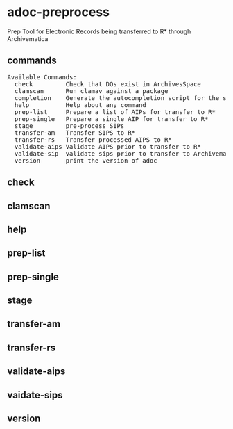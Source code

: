 # adoc-preprocess
Prep Tool for Electronic Records being transferred to R* through Archivematica

## commands
<pre>
Available Commands:
  check         Check that DOs exist in ArchivesSpace
  clamscan      Run clamav against a package
  completion    Generate the autocompletion script for the specified shell
  help          Help about any command
  prep-list     Prepare a list of AIPs for transfer to R*
  prep-single   Prepare a single AIP for transfer to R*
  stage         pre-process SIPs
  transfer-am   Transfer SIPS to R*
  transfer-rs   Transfer processed AIPS to R*
  validate-aips Validate AIPS prior to transfer to R*
  validate-sip  validate sips prior to transfer to Archivematica
  version       print the version of adoc
</pre>

## check
## clamscan
## help
## prep-list
## prep-single
## stage 
## transfer-am
## transfer-rs
## validate-aips
## vaidate-sips
## version